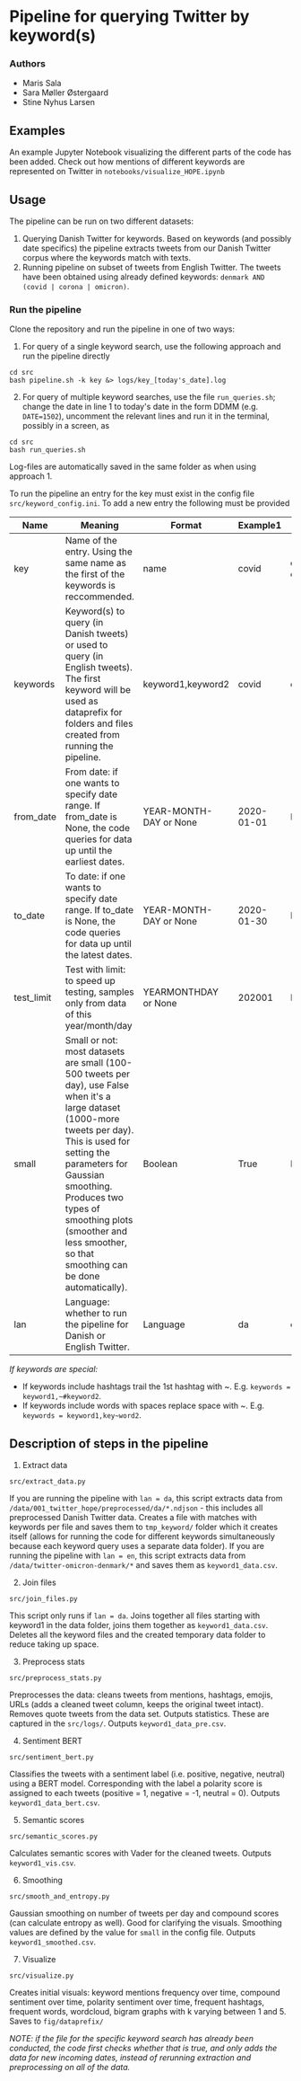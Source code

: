 # Pipeline for querying Twitter by keyword(s)

### Authors
- Maris Sala
- Sara Møller Østergaard
- Stine Nyhus Larsen

## Examples
An example Jupyter Notebook visualizing the different parts of the code has been added. Check out how mentions of different keywords are represented on Twitter in ``notebooks/visualize_HOPE.ipynb``

## Usage

The pipeline can be run on two different datasets:

1. Querying Danish Twitter for keywords. Based on keywords (and possibly date specifics) the pipeline extracts tweets from our Danish Twitter corpus where the keywords match with texts.
2. Running pipeline on subset of tweets from English Twitter. The tweets have been obtained using already defined keywords: ``denmark AND (covid | corona | omicron)``. 

### Run the pipeline
Clone the repository and run the pipeline in one of two ways:

1. For query of a single keyword search, use the following approach and run the pipeline directly
```
cd src
bash pipeline.sh -k key &> logs/key_[today's_date].log
```

2. For query of multiple keyword searches, use the file ``run_queries.sh``; change the date in line 1 to today's date in the form DDMM (e.g. ``DATE=1502``), uncomment the relevant lines and run it in the terminal, possibly in a screen, as
```
cd src
bash run_queries.sh
```
Log-files are automatically saved in the same folder as when using approach 1. 

To run the pipeline an entry for the key must exist in the config file ``src/keyword_config.ini``. To add a new entry the following must be provided

| Name  | Meaning  | Format  | Example1  | Example2  |
|---|---|---|---|---|
| key  | Name of the entry. Using the same name as the first of the keywords is reccommended.  | name | covid  | denmark-omicron  |
| keywords  | Keyword(s) to query (in Danish tweets) or used to query (in English tweets). The first keyword will be used as dataprefix for folders and files created from running the pipeline.  | keyword1,keyword2  | covid  | covid,dkpol  |
| from_date  | From date: if one wants to specify date range. If from_date is None, the code queries for data up until the earliest dates. | YEAR-MONTH-DAY or None  | 2020-01-01  | None  |
| to_date  | To date: if one wants to specify date range. If to_date is None, the code queries for data up until the latest dates.  | YEAR-MONTH-DAY or None  | 2020-01-30  | None  |
| test_limit  | Test with limit: to speed up testing, samples only from data of this year/month/day  | YEARMONTHDAY or None  | 202001  | None |
| small | Small or not: most datasets are small (100-500 tweets per day), use False when it's a large dataset (1000-more tweets per day). This is used for setting the parameters for Gaussian smoothing. Produces two types of smoothing plots (smoother and less smoother, so that smoothing can be done automatically).  | Boolean | True | False |
| lan  | Language: whether to run the pipeline for Danish or English Twitter.  | Language  | da  | en |

*If keywords are special:*
- If keywords include hashtags trail the 1st hashtag with ~. E.g. ```keywords = keyword1,~#keyword2```.
- If keywords include words with spaces replace space with ~. E.g. ```keywords = keyword1,key~word2```.



## Description of steps in the pipeline
1. Extract data
```
src/extract_data.py
```
If you are running the pipeline with ``lan = da``, this script extracts data from ```/data/001_twitter_hope/preprocessed/da/*.ndjson``` - this includes all preprocessed Danish Twitter data. Creates a file with matches with keywords per file and saves them to ``tmp_keyword/`` folder which it creates itself (allows for running the code for different keywords simultaneously because each keyword query uses a separate data folder). If you are running the pipeline with ``lan = en``, this script extracts data from ```/data/twitter-omicron-denmark/*``` and saves them as ``keyword1_data.csv``.

2. Join files
```
src/join_files.py
```
This script only runs if ``lan = da``. Joins together all files starting with keyword1 in the data folder, joins them together as ``keyword1_data.csv``. Deletes all the keyword files and the created temporary data folder to reduce taking up space.

3. Preprocess stats
```
src/preprocess_stats.py
```
Preprocesses the data: cleans tweets from mentions, hashtags, emojis, URLs (adds a cleaned tweet column, keeps the original tweet intact). Removes quote tweets from the data set. Outputs statistics. These are captured in the ``src/logs/``. Outputs ``keyword1_data_pre.csv``.

4. Sentiment BERT
```
src/sentiment_bert.py
```
Classifies the tweets with a sentiment label (i.e. positive, negative, neutral) using a BERT model. Corresponding with the label a polarity score is assigned to each tweets (positive = 1, negative = -1, neutral = 0). Outputs ``keyword1_data_bert.csv``.

5. Semantic scores
```
src/semantic_scores.py
```
Calculates semantic scores with Vader for the cleaned tweets. Outputs ``keyword1_vis.csv``.

6. Smoothing
```
src/smooth_and_entropy.py
```
Gaussian smoothing on number of tweets per day and compound scores (can calculate entropy as well). Good for clarifying the visuals. Smoothing values are defined by the value for ``small`` in the config file. Outputs ``keyword1_smoothed.csv``.

7. Visualize
```
src/visualize.py
```
Creates initial visuals: keyword mentions frequency over time, compound sentiment over time, polarity sentiment over time, frequent hashtags, frequent words, wordcloud, bigram graphs with k varying between 1 and 5. Saves to ``fig/dataprefix/``

*NOTE: if the file for the specific keyword search has already been conducted, the code first checks whether that is true, and only adds the data for new incoming dates, instead of rerunning extraction and preprocessing on all of the data.*
